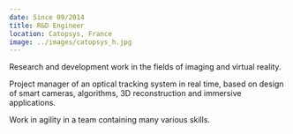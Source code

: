 ```yaml
---
date: Since 09/2014
title: R&D Engineer
location: Catopsys, France
image: ../images/catopsys_h.jpg
---
```

Research and development work in the fields of imaging and virtual reality.

Project manager of an optical tracking system in real time, based on design of smart cameras, algorithms, 3D reconstruction and immersive applications.

Work in agility in a team containing many various skills.